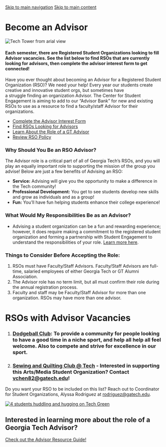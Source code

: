 [Skip to main navigation](https://studentengagement.gatech.edu/get-involved/become-advisor#main-navigation) [Skip to main content](https://studentengagement.gatech.edu/get-involved/become-advisor#main-content)

# Become an Advisor

![Tech Tower from arial view](https://studentengagement.gatech.edu/sites/default/files/2023-01/TechTower1A.png)

#### Each semester, there are Registered Student Organizations looking to fill Advisor vacancies.   See the list below to find RSOs that are currently looking for advisors, then complete the advisor interest form to get connected!

Have you ever thought about becoming an Advisor for a Registered Student Organization (RSO)? We need your help! Every year our students create creative and innovative student orgs, but sometimes have a struggle finding an organization Advisor. The Center for Student Engagement is aiming to add to our “Advisor Bank” for new and existing RSOs to use as a resource to find a faculty/staff Advisor for their organizations.

- [Complete the Advisor Interest Form](https://gatech.campuslabs.com/engage/submitter/form/start/573689)
- [Find RSOs Looking for Advisors](https://studentengagement.gatech.edu/get-involved/become-advisor)
- [Learn About the Role of a GT Advisor](https://studentengagement.gatech.edu/advisor-resource-guide/georgia-tech-advisor)
- [Review RSO Policy](https://policylibrary.gatech.edu/student-life/registered-student-organizations-policy)

### Why Should You Be an RSO Advisor?

The Advisor role is a critical part of all of Georgia Tech’s RSOs, and you will play an equally important role to supporting the mission of the group you advise! Below are just a few benefits of Advising an RSO:

- **Service:** Advising will give you the opportunity to make a difference in the Tech community!
- **Professional Development:** You get to see students develop new skills and grow as individuals and as a group!
- **Fun:** You’ll have fun helping students enhance their college experience!

### What Would My Responsibilities Be as an Advisor?

- Advising a student organization can be a fun and rewarding experience; however, it does require making a commitment to the registered student organization and forming a partnership with Student Engagement to understand the responsibilities of your role. [Learn more here](https://studentengagement.gatech.edu/advisor-resource-guide/georgia-tech-advisor).

### Things to Consider Before Accepting the Role:

1. RSOs must have Faculty/Staff Advisors. Faculty/Staff Advisors are full-time, salaried employees of either Georgia Tech or GT Alumni Association.
2. The Advisor role has no term limit, but all must confirm their role during the annual registration process.
3. Faculty and staff may be Faculty/Staff Advisor for more than one organization. RSOs may have more than one advisor.

# RSOs with Advisor Vacancies

1. ### [Dodgeball Club](https://gatech.campuslabs.com/engage/organization/circle-k): To provide a community for people looking to have a good time in a niche sport, and help all help all feel welcome. Also to compete and strive for excellence in our sport.

2. ### [Sewing and Quilting Club @ Tech](mailto:vchen82@gatech.edu) \- Interested in supporting this Arts/Media Student Organization? Contact vchen82@gatech.edu!


Do you want your RSO to be included on this list? Reach out to Coordinator for Student Organizations, Alyssa Rodriguez at rodriguez@gatech.edu.

[![4 students huddling and hugging on Tech Green](https://studentengagement.gatech.edu/sites/default/files/2023-01/AdvResource-Cover_0.png)](https://studentengagement.gatech.edu/advisor-resource-guide/advisor-resource-guide "Check out the Advisor Resource Guide!")

## Interested in learning more about the role of a Georgia Tech Advisor?

[Check out the Advisor Resource Guide!](https://studentengagement.gatech.edu/advisor-resource-guide/advisor-resource-guide "Check out the Advisor Resource Guide!")